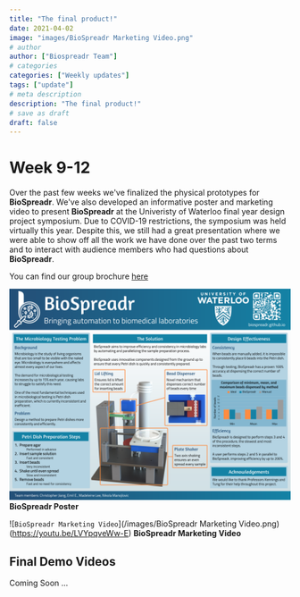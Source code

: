 ```yaml
---
title: "The final product!"
date: 2021-04-02
image: "images/BioSpreadr Marketing Video.png"
# author
author: ["Biospreadr Team"]
# categories
categories: ["Weekly updates"]
tags: ["update"]
# meta description
description: "The final product!"
# save as draft
draft: false
---
```


# Week 9-12

Over the past few weeks we've finalized the physical prototypes for **BioSpreadr**. We've also developed an informative poster and marketing video to present **BioSpreadr** at the Univeristy of Waterloo final year design project symposium. Due to COVID-19 restrictions, the symposium was held virtually this year. Despite this, we still had a great presentation where we were able to show off all the work we have done over the past two terms and to interact with audience members who had questions about **BioSpreadr**.

You can find our group brochure [here](https://www.eng.uwaterloo.ca/2021-capstone-design/mechatronics/participants-6/)

![Poster](/images/group_33_poster.png)
**BioSpreadr Poster**

![`BioSpreadr Marketing Video`](/images/BioSpreadr Marketing Video.png)(https://youtu.be/LVYpqveWw-E)
**BioSpreadr Marketing Video**

## Final Demo Videos
Coming Soon ...


